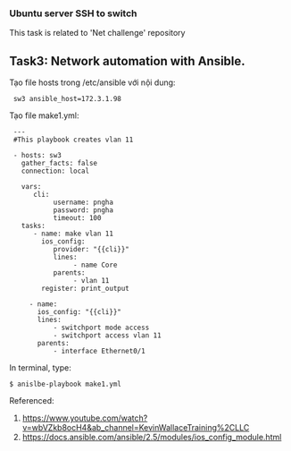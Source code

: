 ### Ubuntu server SSH to switch
This task is related to 'Net challenge' repository
## Task3: Network automation with Ansible.
Tạo file hosts trong /etc/ansible với nội dung:
     
     sw3 ansible_host=172.3.1.98
     
Tạo file make1.yml:
     
     ---
     #This playbook creates vlan 11
     
     - hosts: sw3
       gather_facts: false
       connection: local
       
       vars: 
          cli:
               username: pngha
               password: pngha
               timeout: 100
       tasks:
          - name: make vlan 11
            ios_config: 
               provider: "{{cli}}"
               lines:
                    - name Core
               parents:
                    - vlan 11
            register: print_output
            
         - name:
           ios_config: "{{cli}}"
           lines:
               - switchport mode access 
               - switchport access vlan 11
           parents:
               - interface Ethernet0/1
     
In terminal, type:
    
    $ anislbe-playbook make1.yml



Referenced: 
  
1. https://www.youtube.com/watch?v=wbVZkb8ocH4&ab_channel=KevinWallaceTraining%2CLLC
2. https://docs.ansible.com/ansible/2.5/modules/ios_config_module.html
